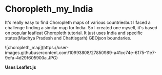 # Choropleth_my_India
It's really easy to find Choropleth maps of various countriesbut I faced a challenge finding a similar map for India. So I created one myself, it's based on popular leafleat Choropleth tutorial. It just uses India and specific states(Madhya Pradesh and Chattisgarh) GEOjson boundaries.
<p>
![choropleth_map](https://user-images.githubusercontent.com/10993808/27850989-a41cc74e-6175-11e7-9cfa-4d29f605900a.JPG)
<p>
<b>Uses Leaflet.js</b>
